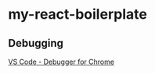 # my-react-boilerplate

## Debugging

[VS Code - Debugger for Chrome ](https://github.com/Microsoft/vscode-chrome-debug)